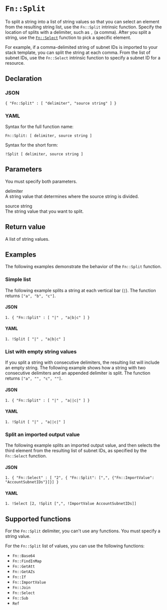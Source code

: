 # `Fn::Split`<a name="intrinsic-function-reference-split"></a>

To split a string into a list of string values so that you can select an element from the resulting string list, use the `Fn::Split` intrinsic function\. Specify the location of splits with a delimiter, such as `,` \(a comma\)\. After you split a string, use the [`Fn::Select`](intrinsic-function-reference-select.md) function to pick a specific element\.

For example, if a comma\-delimited string of subnet IDs is imported to your stack template, you can split the string at each comma\. From the list of subnet IDs, use the `Fn::Select` intrinsic function to specify a subnet ID for a resource\.

## Declaration<a name="w9219ab1c33c28c55b7"></a>

### JSON<a name="intrinsic-function-reference-split-syntax.json"></a>

```
{ "Fn::Split" : [ "delimiter", "source string" ] }
```

### YAML<a name="intrinsic-function-reference-split-syntax.yaml"></a>

Syntax for the full function name:

```
Fn::Split: [ delimiter, source string ]
```

Syntax for the short form:

```
!Split [ delimiter, source string ]
```

## Parameters<a name="w9219ab1c33c28c55b9"></a>

You must specify both parameters\.

delimiter  
A string value that determines where the source string is divided\.

source string  
The string value that you want to split\.

## Return value<a name="w9219ab1c33c28c55c11"></a>

A list of string values\.

## Examples<a name="w9219ab1c33c28c55c13"></a>

The following examples demonstrate the behavior of the `Fn::Split` function\.

### Simple list<a name="w9219ab1c33c28c55c13b4"></a>

The following example splits a string at each vertical bar \(`|`\)\. The function returns `["a", "b", "c"]`\.

#### JSON<a name="intrinsic-function-reference-split-example.json"></a>

```
1. { "Fn::Split" : [ "|" , "a|b|c" ] }
```

#### YAML<a name="intrinsic-function-reference-split-example.yaml"></a>

```
1. !Split [ "|" , "a|b|c" ]
```

 

### List with empty string values<a name="w9219ab1c33c28c55c13b6"></a>

If you split a string with consecutive delimiters, the resulting list will include an empty string\. The following example shows how a string with two consecutive delimiters and an appended delimiter is split\. The function returns `["a", "", "c", ""]`\.

#### JSON<a name="w9219ab1c33c28c55c13b6b4"></a>

```
1. { "Fn::Split" : [ "|" , "a||c|" ] }
```

#### YAML<a name="w9219ab1c33c28c55c13b6b6"></a>

```
1. !Split [ "|" , "a||c|" ]
```

 

### Split an imported output value<a name="w9219ab1c33c28c55c13b8"></a>

The following example splits an imported output value, and then selects the third element from the resulting list of subnet IDs, as specified by the `Fn::Select` function\.

#### JSON<a name="w9219ab1c33c28c55c13b8b4"></a>

```
1. { "Fn::Select" : [ "2", { "Fn::Split": [",", {"Fn::ImportValue": "AccountSubnetIDs"}]}] }
```

#### YAML<a name="w9219ab1c33c28c55c13b8b6"></a>

```
1. !Select [2, !Split [",", !ImportValue AccountSubnetIDs]]
```

## Supported functions<a name="w9219ab1c33c28c55c15"></a>

For the `Fn::Split` delimiter, you can't use any functions\. You must specify a string value\.

For the `Fn::Split` list of values, you can use the following functions:
+ `Fn::Base64`
+ `Fn::FindInMap`
+ `Fn::GetAtt`
+ `Fn::GetAZs`
+ `Fn::If`
+ `Fn::ImportValue`
+ `Fn::Join`
+ `Fn::Select`
+ `Fn::Sub`
+ `Ref`
